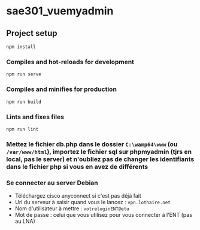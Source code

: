 # sae301_vuemyadmin

## Project setup
```
npm install
```

### Compiles and hot-reloads for development
```
npm run serve
```

### Compiles and minifies for production
```
npm run build
```

### Lints and fixes files
```
npm run lint
```


### Mettez le fichier db.php dans le dossier `C:\wamp64\www` (ou `/var/www/html`), importez le fichier sql sur phpmyadmin (tjrs en local, pas le server) et n'oubliez pas de changer les identifiants dans le fichier php si vous en avez de différents

### Se connecter au server Debian

- Téléchargez cisco anyconnect si c'est pas déjà fait 
- Url du serveur à saisir quand vous le lancez : `vpn.lothaire.net`
- Nom d'utilisateur à mettre : `votreloginENT@etu`
- Mot de passe : celui que vous utilisez pour vous connecter à l'ENT (pas au LNA)

